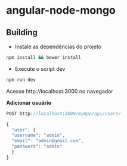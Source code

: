 # angular-node-mongo

## Building

* Instale as dependências do projeto

```bash
npm install && bower install
```

* Execute o script dev
```bash
npm run dev
```

Acesse http://localhost:3000 no navegador

**Adicionar usuário**

```javascript
POST http://localhost:3000/myApp/api/users/

{
  "user": {
  "username": "admin",
  "email": "admin@gmail.com",
  "password": "admin"
  }
}
```